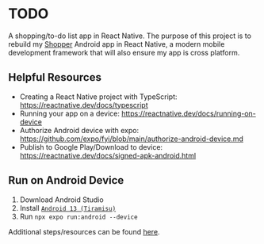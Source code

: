 # TODO
A shopping/to-do list app in React Native. The purpose of this project is to rebuild my [Shopper](https://github.com/johneastman/Shopper) Android app in React Native, a modern mobile development framework that will also ensure my app is cross platform.

## Helpful Resources
* Creating a React Native project with TypeScript: https://reactnative.dev/docs/typescript
* Running your app on a device: https://reactnative.dev/docs/running-on-device
* Authorize Android device with expo: https://github.com/expo/fyi/blob/main/authorize-android-device.md
* Publish to Google Play/Download to device: https://reactnative.dev/docs/signed-apk-android.html

## Run on Android Device
1. Download Android Studio
1. Install [`Android 13 (Tiramisu)`](https://reactnative.dev/docs/environment-setup?guide=native#android-sdk)
1. Run `npx expo run:android --device`

Additional steps/resources can be found [here](https://reactnative.dev/docs/environment-setup?guide=native).
